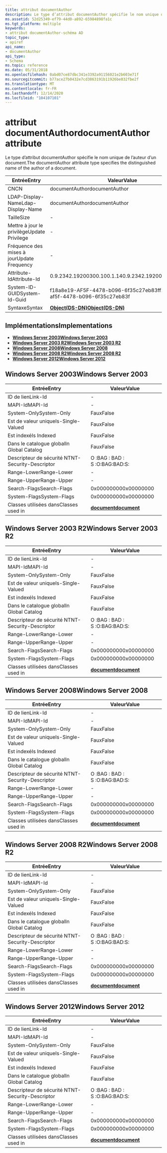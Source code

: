 ```yaml
---
title: attribut documentAuthor
description: Le type d’attribut documentAuthor spécifie le nom unique de l’auteur d’un document.
ms.assetid: 52d25349-ef79-44d0-a892-65984898fa1c
ms.tgt_platform: multiple
keywords:
- attribut documentAuthor-schéma AD
topic_type:
- apiref
api_name:
- documentAuthor
api_type:
- Schema
ms.topic: reference
ms.date: 05/31/2018
ms.openlocfilehash: 0abd07ce87dbc341e3392a91156021e2b603e71f
ms.sourcegitcommit: b77ace27b0432e7cd3863191b11926be032fbe2f
ms.translationtype: MT
ms.contentlocale: fr-FR
ms.lasthandoff: 12/14/2020
ms.locfileid: "104107101"
---
```

# <a name="documentauthor-attribute"></a><span data-ttu-id="5e708-104">attribut documentAuthor</span><span class="sxs-lookup"><span data-stu-id="5e708-104">documentAuthor attribute</span></span>

<span data-ttu-id="5e708-105">Le type d’attribut documentAuthor spécifie le nom unique de l’auteur d’un document.</span><span class="sxs-lookup"><span data-stu-id="5e708-105">The documentAuthor attribute type specifies the distinguished name of the author of a document.</span></span>



| <span data-ttu-id="5e708-106">Entrée</span><span class="sxs-lookup"><span data-stu-id="5e708-106">Entry</span></span> | <span data-ttu-id="5e708-107">Valeur</span><span class="sxs-lookup"><span data-stu-id="5e708-107">Value</span></span> |
|-------------------|-----------------------------------------|
| <span data-ttu-id="5e708-108">CN</span><span class="sxs-lookup"><span data-stu-id="5e708-108">CN</span></span>                | <span data-ttu-id="5e708-109">documentAuthor</span><span class="sxs-lookup"><span data-stu-id="5e708-109">documentAuthor</span></span>                          |
| <span data-ttu-id="5e708-110">LDAP-Display-Name</span><span class="sxs-lookup"><span data-stu-id="5e708-110">Ldap-Display-Name</span></span> | <span data-ttu-id="5e708-111">documentAuthor</span><span class="sxs-lookup"><span data-stu-id="5e708-111">documentAuthor</span></span>                          |
| <span data-ttu-id="5e708-112">Taille</span><span class="sxs-lookup"><span data-stu-id="5e708-112">Size</span></span>              | \-                                      |
| <span data-ttu-id="5e708-113">Mettre à jour le privilège</span><span class="sxs-lookup"><span data-stu-id="5e708-113">Update Privilege</span></span>  | \-                                      |
| <span data-ttu-id="5e708-114">Fréquence des mises à jour</span><span class="sxs-lookup"><span data-stu-id="5e708-114">Update Frequency</span></span>  | \-                                      |
| <span data-ttu-id="5e708-115">Attribute-Id</span><span class="sxs-lookup"><span data-stu-id="5e708-115">Attribute-Id</span></span>      | <span data-ttu-id="5e708-116">0.9.2342.19200300.100.1.14</span><span class="sxs-lookup"><span data-stu-id="5e708-116">0.9.2342.19200300.100.1.14</span></span>              |
| <span data-ttu-id="5e708-117">System-ID-GUID</span><span class="sxs-lookup"><span data-stu-id="5e708-117">System-Id-Guid</span></span>    | <span data-ttu-id="5e708-118">f18a8e19-AF5F-4478-b096-6f35c27eb83f</span><span class="sxs-lookup"><span data-stu-id="5e708-118">f18a8e19-af5f-4478-b096-6f35c27eb83f</span></span>    |
| <span data-ttu-id="5e708-119">Syntaxe</span><span class="sxs-lookup"><span data-stu-id="5e708-119">Syntax</span></span>            | [<span data-ttu-id="5e708-120">**Object(DS-DN)**</span><span class="sxs-lookup"><span data-stu-id="5e708-120">**Object(DS-DN)**</span></span>](s-object-ds-dn.md) |



## <a name="implementations"></a><span data-ttu-id="5e708-121">Implémentations</span><span class="sxs-lookup"><span data-stu-id="5e708-121">Implementations</span></span>

-   [<span data-ttu-id="5e708-122">**Windows Server 2003**</span><span class="sxs-lookup"><span data-stu-id="5e708-122">**Windows Server 2003**</span></span>](#windows-server-2003)
-   [<span data-ttu-id="5e708-123">**Windows Server 2003 R2**</span><span class="sxs-lookup"><span data-stu-id="5e708-123">**Windows Server 2003 R2**</span></span>](#windows-server-2003-r2)
-   [<span data-ttu-id="5e708-124">**Windows Server 2008**</span><span class="sxs-lookup"><span data-stu-id="5e708-124">**Windows Server 2008**</span></span>](#windows-server-2008)
-   [<span data-ttu-id="5e708-125">**Windows Server 2008 R2**</span><span class="sxs-lookup"><span data-stu-id="5e708-125">**Windows Server 2008 R2**</span></span>](#windows-server-2008-r2)
-   [<span data-ttu-id="5e708-126">**Windows Server 2012**</span><span class="sxs-lookup"><span data-stu-id="5e708-126">**Windows Server 2012**</span></span>](#windows-server-2012)

## <a name="windows-server-2003"></a><span data-ttu-id="5e708-127">Windows Server 2003</span><span class="sxs-lookup"><span data-stu-id="5e708-127">Windows Server 2003</span></span>



| <span data-ttu-id="5e708-128">Entrée</span><span class="sxs-lookup"><span data-stu-id="5e708-128">Entry</span></span> | <span data-ttu-id="5e708-129">Valeur</span><span class="sxs-lookup"><span data-stu-id="5e708-129">Value</span></span> |
|------------------------|-------------------------------------------|
| <span data-ttu-id="5e708-130">ID de lien</span><span class="sxs-lookup"><span data-stu-id="5e708-130">Link-Id</span></span>                | \-                                        |
| <span data-ttu-id="5e708-131">MAPI-Id</span><span class="sxs-lookup"><span data-stu-id="5e708-131">MAPI-Id</span></span>                | \-                                        |
| <span data-ttu-id="5e708-132">System-Only</span><span class="sxs-lookup"><span data-stu-id="5e708-132">System-Only</span></span>            | <span data-ttu-id="5e708-133">Faux</span><span class="sxs-lookup"><span data-stu-id="5e708-133">False</span></span>                                     |
| <span data-ttu-id="5e708-134">Est de valeur unique</span><span class="sxs-lookup"><span data-stu-id="5e708-134">Is-Single-Valued</span></span>       | <span data-ttu-id="5e708-135">Faux</span><span class="sxs-lookup"><span data-stu-id="5e708-135">False</span></span>                                     |
| <span data-ttu-id="5e708-136">Est indexé</span><span class="sxs-lookup"><span data-stu-id="5e708-136">Is Indexed</span></span>             | <span data-ttu-id="5e708-137">Faux</span><span class="sxs-lookup"><span data-stu-id="5e708-137">False</span></span>                                     |
| <span data-ttu-id="5e708-138">Dans le catalogue global</span><span class="sxs-lookup"><span data-stu-id="5e708-138">In Global Catalog</span></span>      | <span data-ttu-id="5e708-139">Faux</span><span class="sxs-lookup"><span data-stu-id="5e708-139">False</span></span>                                     |
| <span data-ttu-id="5e708-140">Descripteur de sécurité NT</span><span class="sxs-lookup"><span data-stu-id="5e708-140">NT-Security-Descriptor</span></span> | <span data-ttu-id="5e708-141">O :BAG : BAD : S :</span><span class="sxs-lookup"><span data-stu-id="5e708-141">O:BAG:BAD:S:</span></span>                              |
| <span data-ttu-id="5e708-142">Range-Lower</span><span class="sxs-lookup"><span data-stu-id="5e708-142">Range-Lower</span></span>            | \-                                        |
| <span data-ttu-id="5e708-143">Range-Upper</span><span class="sxs-lookup"><span data-stu-id="5e708-143">Range-Upper</span></span>            | \-                                        |
| <span data-ttu-id="5e708-144">Search-Flags</span><span class="sxs-lookup"><span data-stu-id="5e708-144">Search-Flags</span></span>           | <span data-ttu-id="5e708-145">0x00000000</span><span class="sxs-lookup"><span data-stu-id="5e708-145">0x00000000</span></span>                                |
| <span data-ttu-id="5e708-146">System-Flags</span><span class="sxs-lookup"><span data-stu-id="5e708-146">System-Flags</span></span>           | <span data-ttu-id="5e708-147">0x00000000</span><span class="sxs-lookup"><span data-stu-id="5e708-147">0x00000000</span></span>                                |
| <span data-ttu-id="5e708-148">Classes utilisées dans</span><span class="sxs-lookup"><span data-stu-id="5e708-148">Classes used in</span></span>        | [<span data-ttu-id="5e708-149">**document**</span><span class="sxs-lookup"><span data-stu-id="5e708-149">**document**</span></span>](c-document.md)<br/> |



## <a name="windows-server-2003-r2"></a><span data-ttu-id="5e708-150">Windows Server 2003 R2</span><span class="sxs-lookup"><span data-stu-id="5e708-150">Windows Server 2003 R2</span></span>



| <span data-ttu-id="5e708-151">Entrée</span><span class="sxs-lookup"><span data-stu-id="5e708-151">Entry</span></span> | <span data-ttu-id="5e708-152">Valeur</span><span class="sxs-lookup"><span data-stu-id="5e708-152">Value</span></span> |
|------------------------|-------------------------------------------|
| <span data-ttu-id="5e708-153">ID de lien</span><span class="sxs-lookup"><span data-stu-id="5e708-153">Link-Id</span></span>                | \-                                        |
| <span data-ttu-id="5e708-154">MAPI-Id</span><span class="sxs-lookup"><span data-stu-id="5e708-154">MAPI-Id</span></span>                | \-                                        |
| <span data-ttu-id="5e708-155">System-Only</span><span class="sxs-lookup"><span data-stu-id="5e708-155">System-Only</span></span>            | <span data-ttu-id="5e708-156">Faux</span><span class="sxs-lookup"><span data-stu-id="5e708-156">False</span></span>                                     |
| <span data-ttu-id="5e708-157">Est de valeur unique</span><span class="sxs-lookup"><span data-stu-id="5e708-157">Is-Single-Valued</span></span>       | <span data-ttu-id="5e708-158">Faux</span><span class="sxs-lookup"><span data-stu-id="5e708-158">False</span></span>                                     |
| <span data-ttu-id="5e708-159">Est indexé</span><span class="sxs-lookup"><span data-stu-id="5e708-159">Is Indexed</span></span>             | <span data-ttu-id="5e708-160">Faux</span><span class="sxs-lookup"><span data-stu-id="5e708-160">False</span></span>                                     |
| <span data-ttu-id="5e708-161">Dans le catalogue global</span><span class="sxs-lookup"><span data-stu-id="5e708-161">In Global Catalog</span></span>      | <span data-ttu-id="5e708-162">Faux</span><span class="sxs-lookup"><span data-stu-id="5e708-162">False</span></span>                                     |
| <span data-ttu-id="5e708-163">Descripteur de sécurité NT</span><span class="sxs-lookup"><span data-stu-id="5e708-163">NT-Security-Descriptor</span></span> | <span data-ttu-id="5e708-164">O :BAG : BAD : S :</span><span class="sxs-lookup"><span data-stu-id="5e708-164">O:BAG:BAD:S:</span></span>                              |
| <span data-ttu-id="5e708-165">Range-Lower</span><span class="sxs-lookup"><span data-stu-id="5e708-165">Range-Lower</span></span>            | \-                                        |
| <span data-ttu-id="5e708-166">Range-Upper</span><span class="sxs-lookup"><span data-stu-id="5e708-166">Range-Upper</span></span>            | \-                                        |
| <span data-ttu-id="5e708-167">Search-Flags</span><span class="sxs-lookup"><span data-stu-id="5e708-167">Search-Flags</span></span>           | <span data-ttu-id="5e708-168">0x00000000</span><span class="sxs-lookup"><span data-stu-id="5e708-168">0x00000000</span></span>                                |
| <span data-ttu-id="5e708-169">System-Flags</span><span class="sxs-lookup"><span data-stu-id="5e708-169">System-Flags</span></span>           | <span data-ttu-id="5e708-170">0x00000000</span><span class="sxs-lookup"><span data-stu-id="5e708-170">0x00000000</span></span>                                |
| <span data-ttu-id="5e708-171">Classes utilisées dans</span><span class="sxs-lookup"><span data-stu-id="5e708-171">Classes used in</span></span>        | [<span data-ttu-id="5e708-172">**document**</span><span class="sxs-lookup"><span data-stu-id="5e708-172">**document**</span></span>](c-document.md)<br/> |



## <a name="windows-server-2008"></a><span data-ttu-id="5e708-173">Windows Server 2008</span><span class="sxs-lookup"><span data-stu-id="5e708-173">Windows Server 2008</span></span>



| <span data-ttu-id="5e708-174">Entrée</span><span class="sxs-lookup"><span data-stu-id="5e708-174">Entry</span></span> | <span data-ttu-id="5e708-175">Valeur</span><span class="sxs-lookup"><span data-stu-id="5e708-175">Value</span></span> |
|------------------------|-------------------------------------------|
| <span data-ttu-id="5e708-176">ID de lien</span><span class="sxs-lookup"><span data-stu-id="5e708-176">Link-Id</span></span>                | \-                                        |
| <span data-ttu-id="5e708-177">MAPI-Id</span><span class="sxs-lookup"><span data-stu-id="5e708-177">MAPI-Id</span></span>                | \-                                        |
| <span data-ttu-id="5e708-178">System-Only</span><span class="sxs-lookup"><span data-stu-id="5e708-178">System-Only</span></span>            | <span data-ttu-id="5e708-179">Faux</span><span class="sxs-lookup"><span data-stu-id="5e708-179">False</span></span>                                     |
| <span data-ttu-id="5e708-180">Est de valeur unique</span><span class="sxs-lookup"><span data-stu-id="5e708-180">Is-Single-Valued</span></span>       | <span data-ttu-id="5e708-181">Faux</span><span class="sxs-lookup"><span data-stu-id="5e708-181">False</span></span>                                     |
| <span data-ttu-id="5e708-182">Est indexé</span><span class="sxs-lookup"><span data-stu-id="5e708-182">Is Indexed</span></span>             | <span data-ttu-id="5e708-183">Faux</span><span class="sxs-lookup"><span data-stu-id="5e708-183">False</span></span>                                     |
| <span data-ttu-id="5e708-184">Dans le catalogue global</span><span class="sxs-lookup"><span data-stu-id="5e708-184">In Global Catalog</span></span>      | <span data-ttu-id="5e708-185">Faux</span><span class="sxs-lookup"><span data-stu-id="5e708-185">False</span></span>                                     |
| <span data-ttu-id="5e708-186">Descripteur de sécurité NT</span><span class="sxs-lookup"><span data-stu-id="5e708-186">NT-Security-Descriptor</span></span> | <span data-ttu-id="5e708-187">O :BAG : BAD : S :</span><span class="sxs-lookup"><span data-stu-id="5e708-187">O:BAG:BAD:S:</span></span>                              |
| <span data-ttu-id="5e708-188">Range-Lower</span><span class="sxs-lookup"><span data-stu-id="5e708-188">Range-Lower</span></span>            | \-                                        |
| <span data-ttu-id="5e708-189">Range-Upper</span><span class="sxs-lookup"><span data-stu-id="5e708-189">Range-Upper</span></span>            | \-                                        |
| <span data-ttu-id="5e708-190">Search-Flags</span><span class="sxs-lookup"><span data-stu-id="5e708-190">Search-Flags</span></span>           | <span data-ttu-id="5e708-191">0x00000000</span><span class="sxs-lookup"><span data-stu-id="5e708-191">0x00000000</span></span>                                |
| <span data-ttu-id="5e708-192">System-Flags</span><span class="sxs-lookup"><span data-stu-id="5e708-192">System-Flags</span></span>           | <span data-ttu-id="5e708-193">0x00000000</span><span class="sxs-lookup"><span data-stu-id="5e708-193">0x00000000</span></span>                                |
| <span data-ttu-id="5e708-194">Classes utilisées dans</span><span class="sxs-lookup"><span data-stu-id="5e708-194">Classes used in</span></span>        | [<span data-ttu-id="5e708-195">**document**</span><span class="sxs-lookup"><span data-stu-id="5e708-195">**document**</span></span>](c-document.md)<br/> |



## <a name="windows-server-2008-r2"></a><span data-ttu-id="5e708-196">Windows Server 2008 R2</span><span class="sxs-lookup"><span data-stu-id="5e708-196">Windows Server 2008 R2</span></span>



| <span data-ttu-id="5e708-197">Entrée</span><span class="sxs-lookup"><span data-stu-id="5e708-197">Entry</span></span> | <span data-ttu-id="5e708-198">Valeur</span><span class="sxs-lookup"><span data-stu-id="5e708-198">Value</span></span> |
|------------------------|-------------------------------------------|
| <span data-ttu-id="5e708-199">ID de lien</span><span class="sxs-lookup"><span data-stu-id="5e708-199">Link-Id</span></span>                | \-                                        |
| <span data-ttu-id="5e708-200">MAPI-Id</span><span class="sxs-lookup"><span data-stu-id="5e708-200">MAPI-Id</span></span>                | \-                                        |
| <span data-ttu-id="5e708-201">System-Only</span><span class="sxs-lookup"><span data-stu-id="5e708-201">System-Only</span></span>            | <span data-ttu-id="5e708-202">Faux</span><span class="sxs-lookup"><span data-stu-id="5e708-202">False</span></span>                                     |
| <span data-ttu-id="5e708-203">Est de valeur unique</span><span class="sxs-lookup"><span data-stu-id="5e708-203">Is-Single-Valued</span></span>       | <span data-ttu-id="5e708-204">Faux</span><span class="sxs-lookup"><span data-stu-id="5e708-204">False</span></span>                                     |
| <span data-ttu-id="5e708-205">Est indexé</span><span class="sxs-lookup"><span data-stu-id="5e708-205">Is Indexed</span></span>             | <span data-ttu-id="5e708-206">Faux</span><span class="sxs-lookup"><span data-stu-id="5e708-206">False</span></span>                                     |
| <span data-ttu-id="5e708-207">Dans le catalogue global</span><span class="sxs-lookup"><span data-stu-id="5e708-207">In Global Catalog</span></span>      | <span data-ttu-id="5e708-208">Faux</span><span class="sxs-lookup"><span data-stu-id="5e708-208">False</span></span>                                     |
| <span data-ttu-id="5e708-209">Descripteur de sécurité NT</span><span class="sxs-lookup"><span data-stu-id="5e708-209">NT-Security-Descriptor</span></span> | <span data-ttu-id="5e708-210">O :BAG : BAD : S :</span><span class="sxs-lookup"><span data-stu-id="5e708-210">O:BAG:BAD:S:</span></span>                              |
| <span data-ttu-id="5e708-211">Range-Lower</span><span class="sxs-lookup"><span data-stu-id="5e708-211">Range-Lower</span></span>            | \-                                        |
| <span data-ttu-id="5e708-212">Range-Upper</span><span class="sxs-lookup"><span data-stu-id="5e708-212">Range-Upper</span></span>            | \-                                        |
| <span data-ttu-id="5e708-213">Search-Flags</span><span class="sxs-lookup"><span data-stu-id="5e708-213">Search-Flags</span></span>           | <span data-ttu-id="5e708-214">0x00000000</span><span class="sxs-lookup"><span data-stu-id="5e708-214">0x00000000</span></span>                                |
| <span data-ttu-id="5e708-215">System-Flags</span><span class="sxs-lookup"><span data-stu-id="5e708-215">System-Flags</span></span>           | <span data-ttu-id="5e708-216">0x00000000</span><span class="sxs-lookup"><span data-stu-id="5e708-216">0x00000000</span></span>                                |
| <span data-ttu-id="5e708-217">Classes utilisées dans</span><span class="sxs-lookup"><span data-stu-id="5e708-217">Classes used in</span></span>        | [<span data-ttu-id="5e708-218">**document**</span><span class="sxs-lookup"><span data-stu-id="5e708-218">**document**</span></span>](c-document.md)<br/> |



## <a name="windows-server-2012"></a><span data-ttu-id="5e708-219">Windows Server 2012</span><span class="sxs-lookup"><span data-stu-id="5e708-219">Windows Server 2012</span></span>



| <span data-ttu-id="5e708-220">Entrée</span><span class="sxs-lookup"><span data-stu-id="5e708-220">Entry</span></span> | <span data-ttu-id="5e708-221">Valeur</span><span class="sxs-lookup"><span data-stu-id="5e708-221">Value</span></span> |
|------------------------|-------------------------------------------|
| <span data-ttu-id="5e708-222">ID de lien</span><span class="sxs-lookup"><span data-stu-id="5e708-222">Link-Id</span></span>                | \-                                        |
| <span data-ttu-id="5e708-223">MAPI-Id</span><span class="sxs-lookup"><span data-stu-id="5e708-223">MAPI-Id</span></span>                | \-                                        |
| <span data-ttu-id="5e708-224">System-Only</span><span class="sxs-lookup"><span data-stu-id="5e708-224">System-Only</span></span>            | <span data-ttu-id="5e708-225">Faux</span><span class="sxs-lookup"><span data-stu-id="5e708-225">False</span></span>                                     |
| <span data-ttu-id="5e708-226">Est de valeur unique</span><span class="sxs-lookup"><span data-stu-id="5e708-226">Is-Single-Valued</span></span>       | <span data-ttu-id="5e708-227">Faux</span><span class="sxs-lookup"><span data-stu-id="5e708-227">False</span></span>                                     |
| <span data-ttu-id="5e708-228">Est indexé</span><span class="sxs-lookup"><span data-stu-id="5e708-228">Is Indexed</span></span>             | <span data-ttu-id="5e708-229">Faux</span><span class="sxs-lookup"><span data-stu-id="5e708-229">False</span></span>                                     |
| <span data-ttu-id="5e708-230">Dans le catalogue global</span><span class="sxs-lookup"><span data-stu-id="5e708-230">In Global Catalog</span></span>      | <span data-ttu-id="5e708-231">Faux</span><span class="sxs-lookup"><span data-stu-id="5e708-231">False</span></span>                                     |
| <span data-ttu-id="5e708-232">Descripteur de sécurité NT</span><span class="sxs-lookup"><span data-stu-id="5e708-232">NT-Security-Descriptor</span></span> | <span data-ttu-id="5e708-233">O :BAG : BAD : S :</span><span class="sxs-lookup"><span data-stu-id="5e708-233">O:BAG:BAD:S:</span></span>                              |
| <span data-ttu-id="5e708-234">Range-Lower</span><span class="sxs-lookup"><span data-stu-id="5e708-234">Range-Lower</span></span>            | \-                                        |
| <span data-ttu-id="5e708-235">Range-Upper</span><span class="sxs-lookup"><span data-stu-id="5e708-235">Range-Upper</span></span>            | \-                                        |
| <span data-ttu-id="5e708-236">Search-Flags</span><span class="sxs-lookup"><span data-stu-id="5e708-236">Search-Flags</span></span>           | <span data-ttu-id="5e708-237">0x00000000</span><span class="sxs-lookup"><span data-stu-id="5e708-237">0x00000000</span></span>                                |
| <span data-ttu-id="5e708-238">System-Flags</span><span class="sxs-lookup"><span data-stu-id="5e708-238">System-Flags</span></span>           | <span data-ttu-id="5e708-239">0x00000000</span><span class="sxs-lookup"><span data-stu-id="5e708-239">0x00000000</span></span>                                |
| <span data-ttu-id="5e708-240">Classes utilisées dans</span><span class="sxs-lookup"><span data-stu-id="5e708-240">Classes used in</span></span>        | [<span data-ttu-id="5e708-241">**document**</span><span class="sxs-lookup"><span data-stu-id="5e708-241">**document**</span></span>](c-document.md)<br/> |



 

 






